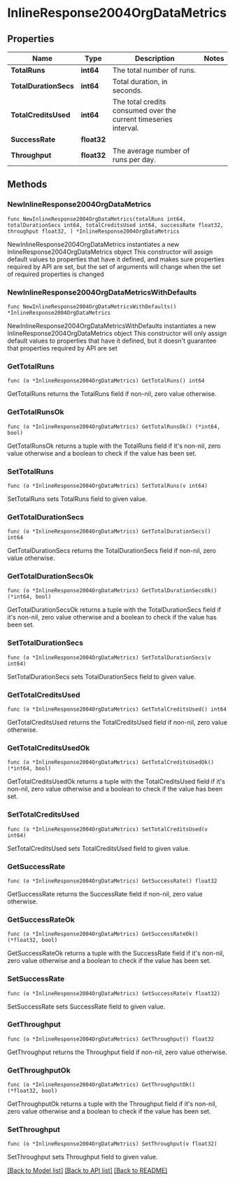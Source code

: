 # InlineResponse2004OrgDataMetrics

## Properties

Name | Type | Description | Notes
------------ | ------------- | ------------- | -------------
**TotalRuns** | **int64** | The total number of runs. | 
**TotalDurationSecs** | **int64** | Total duration, in seconds. | 
**TotalCreditsUsed** | **int64** | The total credits consumed over the current timeseries interval. | 
**SuccessRate** | **float32** |  | 
**Throughput** | **float32** | The average number of runs per day. | 

## Methods

### NewInlineResponse2004OrgDataMetrics

`func NewInlineResponse2004OrgDataMetrics(totalRuns int64, totalDurationSecs int64, totalCreditsUsed int64, successRate float32, throughput float32, ) *InlineResponse2004OrgDataMetrics`

NewInlineResponse2004OrgDataMetrics instantiates a new InlineResponse2004OrgDataMetrics object
This constructor will assign default values to properties that have it defined,
and makes sure properties required by API are set, but the set of arguments
will change when the set of required properties is changed

### NewInlineResponse2004OrgDataMetricsWithDefaults

`func NewInlineResponse2004OrgDataMetricsWithDefaults() *InlineResponse2004OrgDataMetrics`

NewInlineResponse2004OrgDataMetricsWithDefaults instantiates a new InlineResponse2004OrgDataMetrics object
This constructor will only assign default values to properties that have it defined,
but it doesn't guarantee that properties required by API are set

### GetTotalRuns

`func (o *InlineResponse2004OrgDataMetrics) GetTotalRuns() int64`

GetTotalRuns returns the TotalRuns field if non-nil, zero value otherwise.

### GetTotalRunsOk

`func (o *InlineResponse2004OrgDataMetrics) GetTotalRunsOk() (*int64, bool)`

GetTotalRunsOk returns a tuple with the TotalRuns field if it's non-nil, zero value otherwise
and a boolean to check if the value has been set.

### SetTotalRuns

`func (o *InlineResponse2004OrgDataMetrics) SetTotalRuns(v int64)`

SetTotalRuns sets TotalRuns field to given value.


### GetTotalDurationSecs

`func (o *InlineResponse2004OrgDataMetrics) GetTotalDurationSecs() int64`

GetTotalDurationSecs returns the TotalDurationSecs field if non-nil, zero value otherwise.

### GetTotalDurationSecsOk

`func (o *InlineResponse2004OrgDataMetrics) GetTotalDurationSecsOk() (*int64, bool)`

GetTotalDurationSecsOk returns a tuple with the TotalDurationSecs field if it's non-nil, zero value otherwise
and a boolean to check if the value has been set.

### SetTotalDurationSecs

`func (o *InlineResponse2004OrgDataMetrics) SetTotalDurationSecs(v int64)`

SetTotalDurationSecs sets TotalDurationSecs field to given value.


### GetTotalCreditsUsed

`func (o *InlineResponse2004OrgDataMetrics) GetTotalCreditsUsed() int64`

GetTotalCreditsUsed returns the TotalCreditsUsed field if non-nil, zero value otherwise.

### GetTotalCreditsUsedOk

`func (o *InlineResponse2004OrgDataMetrics) GetTotalCreditsUsedOk() (*int64, bool)`

GetTotalCreditsUsedOk returns a tuple with the TotalCreditsUsed field if it's non-nil, zero value otherwise
and a boolean to check if the value has been set.

### SetTotalCreditsUsed

`func (o *InlineResponse2004OrgDataMetrics) SetTotalCreditsUsed(v int64)`

SetTotalCreditsUsed sets TotalCreditsUsed field to given value.


### GetSuccessRate

`func (o *InlineResponse2004OrgDataMetrics) GetSuccessRate() float32`

GetSuccessRate returns the SuccessRate field if non-nil, zero value otherwise.

### GetSuccessRateOk

`func (o *InlineResponse2004OrgDataMetrics) GetSuccessRateOk() (*float32, bool)`

GetSuccessRateOk returns a tuple with the SuccessRate field if it's non-nil, zero value otherwise
and a boolean to check if the value has been set.

### SetSuccessRate

`func (o *InlineResponse2004OrgDataMetrics) SetSuccessRate(v float32)`

SetSuccessRate sets SuccessRate field to given value.


### GetThroughput

`func (o *InlineResponse2004OrgDataMetrics) GetThroughput() float32`

GetThroughput returns the Throughput field if non-nil, zero value otherwise.

### GetThroughputOk

`func (o *InlineResponse2004OrgDataMetrics) GetThroughputOk() (*float32, bool)`

GetThroughputOk returns a tuple with the Throughput field if it's non-nil, zero value otherwise
and a boolean to check if the value has been set.

### SetThroughput

`func (o *InlineResponse2004OrgDataMetrics) SetThroughput(v float32)`

SetThroughput sets Throughput field to given value.



[[Back to Model list]](../README.md#documentation-for-models) [[Back to API list]](../README.md#documentation-for-api-endpoints) [[Back to README]](../README.md)


